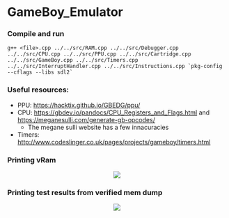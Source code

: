 # GameBoy_Emulator

### Compile and run 
```
g++ <file>.cpp ../../src/RAM.cpp ../../src/Debugger.cpp ../../src/CPU.cpp ../../src/PPU.cpp ../../src/Cartridge.cpp ../../src/GameBoy.cpp ../../src/Timers.cpp ../../src/InterruptHandler.cpp ../../src/Instructions.cpp `pkg-config --cflags --libs sdl2`
```

### Useful resources: 

* PPU: https://hacktix.github.io/GBEDG/ppu/
* CPU: https://gbdev.io/pandocs/CPU_Registers_and_Flags.html and https://meganesulli.com/generate-gb-opcodes/
  *  The megane sulli website has a few innacuracies
* Timers: http://www.codeslinger.co.uk/pages/projects/gameboy/timers.html

### Printing vRam 

<p align="center">
 <img src="https://user-images.githubusercontent.com/83780720/187287426-22f4fe4a-7963-41bf-8f49-ada1544be4da.png"/>
</p>

### Printing test results from verified mem dump 

<p align="center">
 <img src="https://user-images.githubusercontent.com/83780720/187350775-10a86cf9-fa8c-4614-b9bc-c4f564c1a6bd.png"/>
</p>
